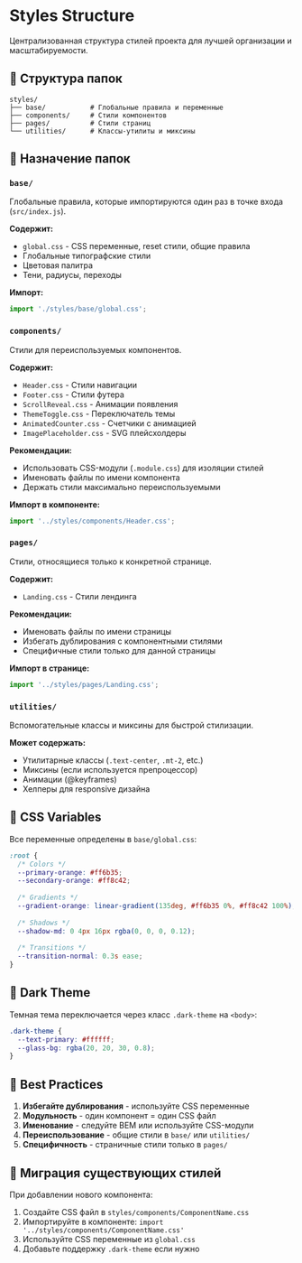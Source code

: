 # Styles Structure

Централизованная структура стилей проекта для лучшей организации и масштабируемости.

## 📁 Структура папок

```
styles/
├── base/           # Глобальные правила и переменные
├── components/     # Стили компонентов
├── pages/          # Стили страниц
└── utilities/      # Классы-утилиты и миксины
```

## 📄 Назначение папок

### `base/`
Глобальные правила, которые импортируются один раз в точке входа (`src/index.js`).

**Содержит:**
- `global.css` - CSS переменные, reset стили, общие правила
- Глобальные типографские стили
- Цветовая палитра
- Тени, радиусы, переходы

**Импорт:**
```javascript
import './styles/base/global.css';
```

### `components/`
Стили для переиспользуемых компонентов.

**Содержит:**
- `Header.css` - Стили навигации
- `Footer.css` - Стили футера
- `ScrollReveal.css` - Анимации появления
- `ThemeToggle.css` - Переключатель темы
- `AnimatedCounter.css` - Счетчики с анимацией
- `ImagePlaceholder.css` - SVG плейсхолдеры

**Рекомендации:**
- Использовать CSS-модули (`.module.css`) для изоляции стилей
- Именовать файлы по имени компонента
- Держать стили максимально переиспользуемыми

**Импорт в компоненте:**
```javascript
import '../styles/components/Header.css';
```

### `pages/`
Стили, относящиеся только к конкретной странице.

**Содержит:**
- `Landing.css` - Стили лендинга

**Рекомендации:**
- Именовать файлы по имени страницы
- Избегать дублирования с компонентными стилями
- Специфичные стили только для данной страницы

**Импорт в странице:**
```javascript
import '../styles/pages/Landing.css';
```

### `utilities/`
Вспомогательные классы и миксины для быстрой стилизации.

**Может содержать:**
- Утилитарные классы (`.text-center`, `.mt-2`, etc.)
- Миксины (если используется препроцессор)
- Анимации (@keyframes)
- Хелперы для responsive дизайна

## 🎨 CSS Variables

Все переменные определены в `base/global.css`:

```css
:root {
  /* Colors */
  --primary-orange: #ff6b35;
  --secondary-orange: #ff8c42;
  
  /* Gradients */
  --gradient-orange: linear-gradient(135deg, #ff6b35 0%, #ff8c42 100%);
  
  /* Shadows */
  --shadow-md: 0 4px 16px rgba(0, 0, 0, 0.12);
  
  /* Transitions */
  --transition-normal: 0.3s ease;
}
```

## 🌙 Dark Theme

Темная тема переключается через класс `.dark-theme` на `<body>`:

```css
.dark-theme {
  --text-primary: #ffffff;
  --glass-bg: rgba(20, 20, 30, 0.8);
}
```

## 📝 Best Practices

1. **Избегайте дублирования** - используйте CSS переменные
2. **Модульность** - один компонент = один CSS файл
3. **Именование** - следуйте BEM или используйте CSS-модули
4. **Переиспользование** - общие стили в `base/` или `utilities/`
5. **Специфичность** - страничные стили только в `pages/`

## 🔄 Миграция существующих стилей

При добавлении нового компонента:
1. Создайте CSS файл в `styles/components/ComponentName.css`
2. Импортируйте в компоненте: `import '../styles/components/ComponentName.css'`
3. Используйте CSS переменные из `global.css`
4. Добавьте поддержку `.dark-theme` если нужно
